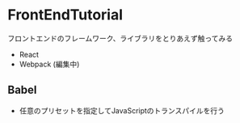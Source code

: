 # FrontEndTutorial
フロントエンドのフレームワーク、ライブラリをとりあえず触ってみる

* React
* Webpack
(編集中)  

## Babel

* 任意のプリセットを指定してJavaScriptのトランスパイルを行う
